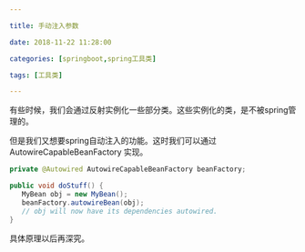 ```yaml
---

title: 手动注入参数

date: 2018-11-22 11:28:00

categories: [springboot,spring工具类]

tags: [工具类]

---
```


有些时候，我们会通过反射实例化一些部分类。这些实例化的类，是不被spring管理的。

但是我们又想要spring自动注入的功能。这时我们可以通过 AutowireCapableBeanFactory 实现。

```java
private @Autowired AutowireCapableBeanFactory beanFactory;

public void doStuff() {
   MyBean obj = new MyBean();
   beanFactory.autowireBean(obj);
   // obj will now have its dependencies autowired.
}
```

具体原理以后再深究。